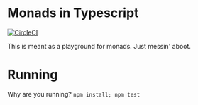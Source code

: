 # Monads in Typescript
[![CircleCI](https://circleci.com/gh/Vaults/monads.svg?style=shield)](https://circleci.com/gh/Vaults/monads)

This is meant as a playground for monads. Just messin' aboot.

# Running
Why are you running? ```npm install; npm test```
